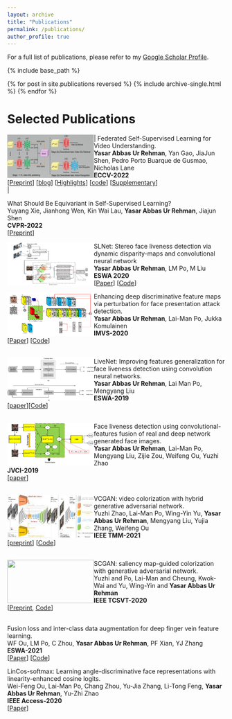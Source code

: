 ```yaml
---
layout: archive
title: "Publications"
permalink: /publications/
author_profile: true
---
```



For a full list of publications, please refer to my [Google Scholar Profile](https://scholar.google.com/citations?hl=en&user=hDKFeWEAAAAJ).


{% include base_path %}

{% for post in site.publications reversed %}
  {% include archive-single.html %}
{% endfor %}

**Selected Publications**
======

<img src="../images/FVSSL.jpg"  align="left" width="200px" height="100px" margin-right=10em> | Federated Self-Supervised Learning for Video Understanding.<br>
**Yasar Abbas Ur Rehman**, Yan Gao, JiaJun Shen, Pedro Porto Buarque de Gusmao, Nicholas Lane <br>
**ECCV-2022** <br>
[[Preprint](https://arxiv.org/abs/2207.01975)] 
[[blog](https://flower.dev/blog/2023-04-05-federated-learning-with-self-supervision/)] 
[[Highlights](https://www.youtube.com/watch?v=ZLqst0lVte8&list=PLNG4feLHqCWni5zfOBaZNtaPlCce0OnJ6&index=8)] 
[[code](https://github.com/yasar-rehman/FEDVSSL)]
[[Supplementary](https://github.com/yasar-rehman/yasar/ECCV2022_SSL_FL_for_video_supplementry.pdf)] 
<br clear="left"/> |


What Should Be Equivariant in Self-Supervised Learning? <br>
Yuyang Xie, Jianhong Wen, Kin Wai Lau, **Yasar Abbas Ur Rehman**, Jiajun Shen <br>
**CVPR-2022** <br>
[[Preprint](https://openaccess.thecvf.com/content/CVPR2022W/L3D-IVU/papers/Xie_What_Should_Be_Equivariant_in_Self-Supervised_Learning_CVPRW_2022_paper.pdf)] <br> 

<img src="../images/image.png" style="float:left" align="left" width="200px" height="100px" margin-right=15em>

SLNet: Stereo face liveness detection via dynamic disparity-maps and convolutional neural network<br>
**Yasar Abbas Ur Rehman**, LM Po, M Liu <br>
**ESWA 2020** <br>
[[Paper](https://www.sciencedirect.com/science/article/abs/pii/S0957417419307195)] [[Code](https://github.com/yasar-rehman/SLNET)]
<br clear="left"/>


<img src="../images/paper3.png" style="float:left" align="left" width="200px" height="100px" margin-right=10em>

Enhancing deep discriminative feature maps via perturbation for face presentation attack detection.<br>
**Yasar Abbas Ur Rehman**, Lai-Man Po, Jukka Komulainen <br>
**IMVS-2020** <br>
[[Paper](https://www.sciencedirect.com/science/article/abs/pii/S0262885619304512)] [[Code](https://github.com/yasar-rehman/Perturbing-CNNs)] <br>
<br clear="left"/>


<img src="../images/cnn_algo1.jpg" style="float:left" align="left" width="200px" height="100px" margin-right=10em>

LiveNet: Improving features generalization for face liveness detection using convolution neural networks. <br>
**Yasar Abbas Ur Rehman**, Lai Man Po, Mengyang Liu <br>
**ESWA-2019**<br>
[[paper](https://www.sciencedirect.com/science/article/abs/pii/S0957417418302811)][[Code](https://github.com/yasar-rehman/LiveNet)]<br>
<br clear="left"/>

<img src="../images/paper2.png" style="float:left" align="left" width="200px" height="100px" margin-right=10em>

Face liveness detection using convolutional-features fusion of real and deep network generated face images.<br>
**Yasar Abbas Ur Rehman**, Lai-Man Po, Mengyang Liu, Zijie Zou, Weifeng Ou, Yuzhi Zhao <br>
**JVCI-2019** <br>
[[paper](https://www.sciencedirect.com/science/article/abs/pii/S1047320319300641)] <br>
<br clear="left"/>



<img src="../images/IEEETMM2021.jpeg" style="float:left" align="left" width="200px" height="100px" margin-right=10em>

VCGAN: video colorization with hybrid generative adversarial network.<br>
Yuzhi Zhao, Lai-Man Po, Wing-Yin Yu, **Yasar Abbas Ur Rehman**, Mengyang Liu, Yujia Zhang, Weifeng Ou <br>
**IEEE TMM-2021** <br>
[[preprint](https://arxiv.org/pdf/2104.12357)] [[Code](https://github.com/zhaoyuzhi/VCGAN)] <br>
<br clear="left"/>

<img src="../images/representative_image.jpg" style="float:left" align="left" width="200px" height="100px" margin-right=10em>

SCGAN: saliency map-guided colorization with generative adversarial network. <br>
Yuzhi and Po, Lai-Man and Cheung, Kwok-Wai and Yu, Wing-Yin and **Yasar Abbas Ur Rehman** <br>
**IEEE TCSVT-2020** <br>
[[Preprint](https://arxiv.org/pdf/2011.11377.pdf), [Code]("https://github.com/zhaoyuzhi/Semantic-Colorization-GAN)] <br>
<br clear="left"/>

Fusion loss and inter-class data augmentation for deep finger vein feature learning. <br>
WF Ou, LM Po, C Zhou, **Yasar Abbas Ur Rehman**, PF Xian, YJ Zhang <br>
**ESWA-2021** <br>
[[Paper](https://www.sciencedirect.com/science/article/abs/pii/S0957417421000257)] [[Code](https://github.com/WeifengOu/FusionAug)] <br>



LinCos-softmax: Learning angle-discriminative face representations with linearity-enhanced cosine logits. <br>
Wei-Feng Ou, Lai-Man Po, Chang Zhou, Yu-Jia Zhang, Li-Tong Feng, **Yasar Abbas Ur Rehman**, Yu-Zhi Zhao<br>
**IEEE Access-2020** <br>
[[Paper](https://ieeexplore.ieee.org/stamp/stamp.jsp?arnumber=9116942)]







    










<!--
        

		<b> </b> 
		</div>
		<b> Yasar Abbas Ur Rehman </b>, Po Lai Man <br>
        <a href="https://www.sciencedirect.com/science/article/abs/pii/S0957417418302811">[ESWA,2018]</a>
		<a href="https://github.com/yasar-rehman/LiveNet">[Code]</a>,
        <a href="">[ESWA, 2019]</a>
        <a href="">[Code]</a>, 
        <a href="https://www.sciencedirect.com/science/article/abs/pii/S1047320319300641">JVCI (2019)</a>, 
        <a href="">[IMVS(2020)]</a> 
        <a href="">[Code]</a>,
        <br>
		</div>
	</div>
</div>	
<div class="col-md-12 pull-right">
	<div class="col-md-4 pull-left">
		<div style="margin-top:5%;"> 
		<img src="https://github.com/yasar-rehman/Energy-Efficient-Object-Detection-and-Image-Transmission-in-WMSN/blob/main/result1.jpg?raw=true" alt="" width="100%"> 
		</div>
	</div>
	<div class="col-md-8 pull-right">
		<div style="font-family: 'Serif', Times New Roman;"> 
		<div style="font-family: 'Serif', Times New Roman; font-size:18px;"> 
		<b>A Novel Energy Efficient Object Detection and Image Transmission Approach in Wireless Multimedia Sensor Networks </b> 
		</div>
		<b> Yasar Abbas Ur Rehman </b>, Muhammad Tariq, Takuro Sato <br>
		IEEE Sensor Journal, 2016 <br>
		<a href="https://www.researchgate.net/publication/303770986_A_Novel_Energy_
			Efficient_Object_Detection_and_Image_Transmission_Approach_for_Wireless_Multimedia_Sensor_Networks"> [Preprint] </a>
		<a href="https://github.com/yasar-rehman/Energy-Efficient-Object-Detection-and-Image-Transmission-in-WMSN"> [Code] </a>
		</div>
	</div>
</div>

</body>
-->


